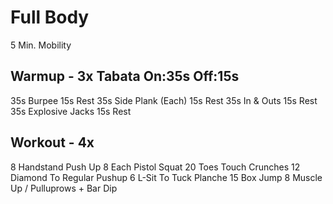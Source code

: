 # Full Body

5 Min. Mobility

## Warmup - 3x Tabata On:35s Off:15s

35s   Burpee
15s   Rest
35s   Side Plank (Each)
15s   Rest
35s   In & Outs
15s   Rest
35s   Explosive Jacks
15s   Rest

## Workout - 4x

8   Handstand Push Up
8   Each Pistol Squat
20  Toes Touch Crunches
12  Diamond To Regular Pushup
6   L-Sit To Tuck Planche
15  Box Jump
8   Muscle Up / Pulluprows + Bar Dip
